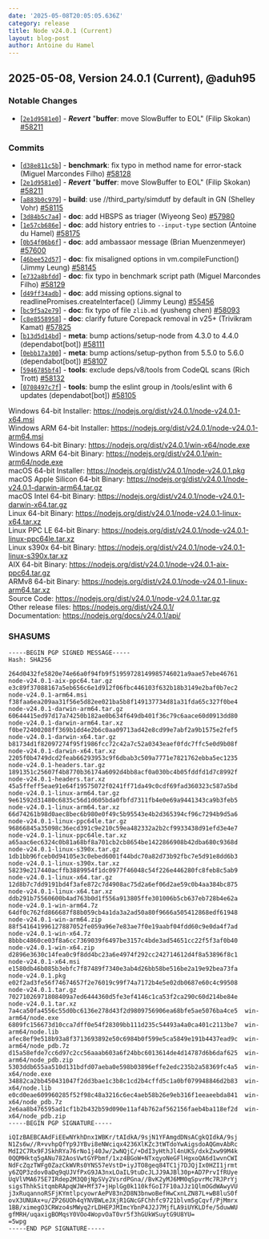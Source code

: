 ```yaml
---
date: '2025-05-08T20:05:05.636Z'
category: release
title: Node v24.0.1 (Current)
layout: blog-post
author: Antoine du Hamel
---
```


## 2025-05-08, Version 24.0.1 (Current), @aduh95

### Notable Changes

- \[[`2e1d9581e0`](https://github.com/nodejs/node/commit/2e1d9581e0)] - _**Revert**_ "**buffer**: move SlowBuffer to EOL" (Filip Skokan) [#58211](https://github.com/nodejs/node/pull/58211)

### Commits

- \[[`d38e811c5b`](https://github.com/nodejs/node/commit/d38e811c5b)] - **benchmark**: fix typo in method name for error-stack (Miguel Marcondes Filho) [#58128](https://github.com/nodejs/node/pull/58128)
- \[[`2e1d9581e0`](https://github.com/nodejs/node/commit/2e1d9581e0)] - _**Revert**_ "**buffer**: move SlowBuffer to EOL" (Filip Skokan) [#58211](https://github.com/nodejs/node/pull/58211)
- \[[`a883b0c979`](https://github.com/nodejs/node/commit/a883b0c979)] - **build**: use //third_party/simdutf by default in GN (Shelley Vohr) [#58115](https://github.com/nodejs/node/pull/58115)
- \[[`3d84b5c7a4`](https://github.com/nodejs/node/commit/3d84b5c7a4)] - **doc**: add HBSPS as triager (Wiyeong Seo) [#57980](https://github.com/nodejs/node/pull/57980)
- \[[`1e57cb686e`](https://github.com/nodejs/node/commit/1e57cb686e)] - **doc**: add history entries to `--input-type` section (Antoine du Hamel) [#58175](https://github.com/nodejs/node/pull/58175)
- \[[`0b54f06b6f`](https://github.com/nodejs/node/commit/0b54f06b6f)] - **doc**: add ambassaor message (Brian Muenzenmeyer) [#57600](https://github.com/nodejs/node/pull/57600)
- \[[`46bee52d57`](https://github.com/nodejs/node/commit/46bee52d57)] - **doc**: fix misaligned options in vm.compileFunction() (Jimmy Leung) [#58145](https://github.com/nodejs/node/pull/58145)
- \[[`e732a8bfdd`](https://github.com/nodejs/node/commit/e732a8bfdd)] - **doc**: fix typo in benchmark script path (Miguel Marcondes Filho) [#58129](https://github.com/nodejs/node/pull/58129)
- \[[`d49ff34adb`](https://github.com/nodejs/node/commit/d49ff34adb)] - **doc**: add missing options.signal to readlinePromises.createInterface() (Jimmy Leung) [#55456](https://github.com/nodejs/node/pull/55456)
- \[[`bc9f5a2e79`](https://github.com/nodejs/node/commit/bc9f5a2e79)] - **doc**: fix typo of file `zlib.md` (yusheng chen) [#58093](https://github.com/nodejs/node/pull/58093)
- \[[`c8e8558958`](https://github.com/nodejs/node/commit/c8e8558958)] - **doc**: clarify future Corepack removal in v25+ (Trivikram Kamat) [#57825](https://github.com/nodejs/node/pull/57825)
- \[[`b13d5d14bd`](https://github.com/nodejs/node/commit/b13d5d14bd)] - **meta**: bump actions/setup-node from 4.3.0 to 4.4.0 (dependabot\[bot]) [#58111](https://github.com/nodejs/node/pull/58111)
- \[[`0ebb17a300`](https://github.com/nodejs/node/commit/0ebb17a300)] - **meta**: bump actions/setup-python from 5.5.0 to 5.6.0 (dependabot\[bot]) [#58107](https://github.com/nodejs/node/pull/58107)
- \[[`5946785bf4`](https://github.com/nodejs/node/commit/5946785bf4)] - **tools**: exclude deps/v8/tools from CodeQL scans (Rich Trott) [#58132](https://github.com/nodejs/node/pull/58132)
- \[[`0708497c7f`](https://github.com/nodejs/node/commit/0708497c7f)] - **tools**: bump the eslint group in /tools/eslint with 6 updates (dependabot\[bot]) [#58105](https://github.com/nodejs/node/pull/58105)

Windows 64-bit Installer: https://nodejs.org/dist/v24.0.1/node-v24.0.1-x64.msi \
Windows ARM 64-bit Installer: https://nodejs.org/dist/v24.0.1/node-v24.0.1-arm64.msi \
Windows 64-bit Binary: https://nodejs.org/dist/v24.0.1/win-x64/node.exe \
Windows ARM 64-bit Binary: https://nodejs.org/dist/v24.0.1/win-arm64/node.exe \
macOS 64-bit Installer: https://nodejs.org/dist/v24.0.1/node-v24.0.1.pkg \
macOS Apple Silicon 64-bit Binary: https://nodejs.org/dist/v24.0.1/node-v24.0.1-darwin-arm64.tar.gz \
macOS Intel 64-bit Binary: https://nodejs.org/dist/v24.0.1/node-v24.0.1-darwin-x64.tar.gz \
Linux 64-bit Binary: https://nodejs.org/dist/v24.0.1/node-v24.0.1-linux-x64.tar.xz \
Linux PPC LE 64-bit Binary: https://nodejs.org/dist/v24.0.1/node-v24.0.1-linux-ppc64le.tar.xz \
Linux s390x 64-bit Binary: https://nodejs.org/dist/v24.0.1/node-v24.0.1-linux-s390x.tar.xz \
AIX 64-bit Binary: https://nodejs.org/dist/v24.0.1/node-v24.0.1-aix-ppc64.tar.gz \
ARMv8 64-bit Binary: https://nodejs.org/dist/v24.0.1/node-v24.0.1-linux-arm64.tar.xz \
Source Code: https://nodejs.org/dist/v24.0.1/node-v24.0.1.tar.gz \
Other release files: https://nodejs.org/dist/v24.0.1/ \
Documentation: https://nodejs.org/docs/v24.0.1/api/

### SHASUMS

```
-----BEGIN PGP SIGNED MESSAGE-----
Hash: SHA256

264d0432fe5820e74e66a0f94fb9f51959728149985746021a9aae57ebe46761  node-v24.0.1-aix-ppc64.tar.gz
e3c89f37088167a5eb656c6e1d912f06fbc446103f632b18b3149e2baf0b7ec2  node-v24.0.1-arm64.msi
f38faa6ea209aa31f56e5d82ee021ba5b8f149137734d81a31fda65c327f0be4  node-v24.0.1-darwin-arm64.tar.gz
60644415ed97d17a74250b182ae0b634f649db401f36c79c6aace60d0913dd80  node-v24.0.1-darwin-arm64.tar.xz
f0be72400208ff369b1dd4e2b6c0aa09713ad42e8cd99e7abf2a9b1575e2fef5  node-v24.0.1-darwin-x64.tar.gz
b81734d1f82097274f95f1986fcc72c42a7c52a0343eaef0fdc7ffc5e0d9b08f  node-v24.0.1-darwin-x64.tar.xz
2205f0b4749dcd2feab66293953c9f6dbab3c509a7771e7821762ebba5ec1235  node-v24.0.1-headers.tar.gz
1891351c25607f4b8770b36174a6092d4bb8acf0a030bc4b05fddfd1d7c8992f  node-v24.0.1-headers.tar.xz
45a5ffeff5eae91e64f19575072f0241ff71da49c0cdf69fad360323c587a5bd  node-v24.0.1-linux-arm64.tar.gz
9e61592d31480c6835c56d1d605bda0fbfd7311fb4e0e69a9441343ca9b3feb5  node-v24.0.1-linux-arm64.tar.xz
66d74261b98d0aec8bec6b980e0f49c5b95543e4b2d365394cf96c7294b9d5a6  node-v24.0.1-linux-ppc64le.tar.gz
96866845a35098c36ecd391c9e210c59ea482332a2b2cf9933438d91efd3e4e7  node-v24.0.1-linux-ppc64le.tar.xz
a65aac6ec6324c0b81a68bf8a701cb2cb8654be1422866908b42dba680c9368d  node-v24.0.1-linux-s390x.tar.gz
1db1bb96fceb0d94105e3c0ebed6001f44bdc70a82d73b92fbc7e5d91e8dd6b3  node-v24.0.1-linux-s390x.tar.xz
58239e217440acffb3889954f1dc0977f46048c54f226e446280fc8feb8c5ab9  node-v24.0.1-linux-x64.tar.gz
12d8b7c7dd9191bd4f3afe872c7d4908ac75d2a6ef06d2ae59c0b4aa384bc875  node-v24.0.1-linux-x64.tar.xz
ddb291b75560600b4ad763b0d1f556a913805ffe301006b5cb637eb728b4e62a  node-v24.0.1-win-arm64.7z
64df0c762fd866687f88b059cb4a1da3a2ad50a80f9666a505412868edf61948  node-v24.0.1-win-arm64.zip
88f541641996127887052fe059a96e7e83ae7f0e19aabf04fdd60c9e0da4f7ad  node-v24.0.1-win-x64.7z
8bbbc4860ce03f8a6cc7369039f6497be3157c4bde3ad54651cc22f5f3af0b40  node-v24.0.1-win-x64.zip
d2896e3630c14fea0c9f8dd4bc23a6e4974f292cc242714612d4f8a53896f8c1  node-v24.0.1-x64.msi
e1580db46b085b3ebfc7f87489f7340e3ab4d26bb58be516be2a19e92bea73fa  node-v24.0.1.pkg
e02f2ad3fe56f74674657f2e76019c99f74a7172b4e5e02db0687e60c4c99508  node-v24.0.1.tar.gz
70271026971808409a7ed6444360d5fe3ef4146c1ca53f2ca290c60d214be84e  node-v24.0.1.tar.xz
7a4ca50fa4556c55d0bc6136e278d43f2d9809756906ea68bfe5ae5076ba4ce5  win-arm64/node.exe
6809fc156673d10cca7dff0e54f28309bb111d235c54493a4a0ca401c2113be7  win-arm64/node.lib
afec8ef9e518b93a8f3713693892e50c6984b0f599e5ca5849e191b4437ead9c  win-arm64/node_pdb.7z
d15a58efde7cc6d97c2cc56aaab603a6f24bbc6013614de4d14787d6b6daf625  win-arm64/node_pdb.zip
5303ddb655aa510d131bdfd07aeba0e598b03896effe2edc235b2a58369fc4a5  win-x64/node.exe
34882ca2bb450431047f2dd3bae1c3b8c1cd2b4cffd5c1a0bf079948846d2b83  win-x64/node.lib
e0cd0eae609960285f52f98c48a3216c6ec4aeb58b26e9eb316f1eeaeebda841  win-x64/node_pdb.7z
2e6aa8b476595ad1cf1b2b432b59d090e11af4b762af562156faeb4ba118ef2d  win-x64/node_pdb.zip
-----BEGIN PGP SIGNATURE-----

iQIzBAEBCAAdFiEEwNYkhDnx1WBKr/tAIdkA/9sjN1YFAmgdDNsACgkQIdkA/9sj
N1Zs6w//R+vvhpQfYp9JYBvi8eNWciqx4236XlKZc3tWTdoYwAigsdoAQGmvAbRc
MdI2C7Rx9FJSkhRYa76rNo1j40Jw/2wNQjC/+DdI3yHthJl4nUKS/dxkZxw99M4k
0QQMHktq5gANu782AosVwtGYPbmf/1xz4BGoW+NTxqyoNeGFlHgxoQA6d1wvnCWI
NdFcZqzTWFg0ZazCkWVRs0YNS57eVstD+iyJTO8geq84TC1j7DJQjIx0HZI1jrmt
y6ZQP3zdov0aDq9qUJVfPxG9JA3nxLOaIL9tuDcJLJJ9AJBl30p+AD7PrvIfRUye
UqVlVMA675E7IRdep2M3Q0jNpSVy2VsrdPGna//BvK2yMJ6MM0qSpvrMc7RJPrYj
sigsThhkSitqmbRApqWJW+Mf37+jHplGg0k110kfGoI7F10aJJz1QlmOGdWAwyVU
j3xRuqannoRSFjKYmtlpcyowrAePV83n2D8N3bnwoBefHwCxnLZN87L+wB8luS0f
ovX3UNUAx+u/ZP26UOh4qYNVBWLeJXjR1GNcGFChhfc9721blvm5gCqvf/PjMmrx
1BB/ximegO3CRWzo4sMWyq2rLDHEPJMImcYbnP4J2J7MjfLA9iUYKLDfe/5duwWU
gfMRH/uqaxigBOMqsY0VOo4WopvOaT0vr5f3hGUkWSuytG9U8YU=
=5wpg
-----END PGP SIGNATURE-----
```
